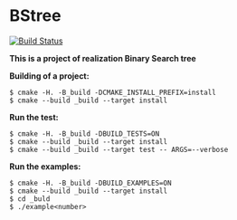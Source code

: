 # BStree
[![Build Status](https://travis-ci.org/Kirichenkov9/BStree.svg?branch=master)](https://travis-ci.org/Kirichenkov9/BStree)

**This is a project of realization Binary Search tree**

**Building of a project:**
```ShellSession
$ cmake -H. -B_build -DCMAKE_INSTALL_PREFIX=install
$ cmake --build _build --target install
```

**Run the test:**
```ShellSession
$ cmake -H. -B_build -DBUILD_TESTS=ON
$ cmake --build _build --target install
$ cmake --build _build --target test -- ARGS=--verbose
```

**Run the examples:**
```ShellSession
$ cmake -H. -B_build -DBUILD_EXAMPLES=ON
$ cmake --build _build --target install
$ cd _buld
$ ./example<number>
 ```





